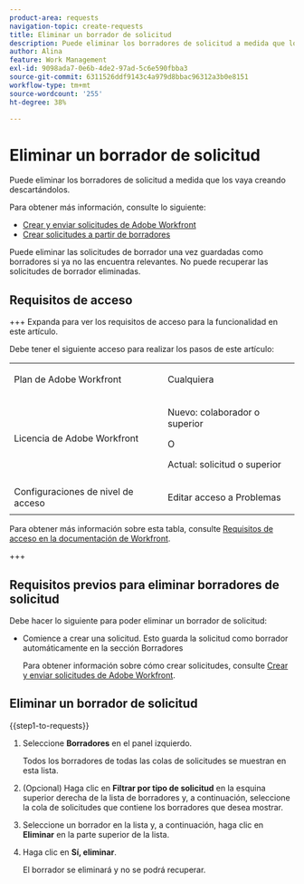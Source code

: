 ```yaml
---
product-area: requests
navigation-topic: create-requests
title: Eliminar un borrador de solicitud
description: Puede eliminar los borradores de solicitud a medida que los vaya creando descartándolos.
author: Alina
feature: Work Management
exl-id: 9098ada7-0e6b-4de2-97ad-5c6e590fbba3
source-git-commit: 6311526ddf9143c4a979d8bbac96312a3b0e8151
workflow-type: tm+mt
source-wordcount: '255'
ht-degree: 38%

---
```


# Eliminar un borrador de solicitud

Puede eliminar los borradores de solicitud a medida que los vaya creando descartándolos.

Para obtener más información, consulte lo siguiente:

* [Crear y enviar solicitudes de Adobe Workfront](../../../manage-work/requests/create-requests/create-submit-requests.md)
* [Crear solicitudes a partir de borradores](../../../manage-work/requests/create-requests/create-requests-from-drafts.md)

Puede eliminar las solicitudes de borrador una vez guardadas como borradores si ya no las encuentra relevantes. No puede recuperar las solicitudes de borrador eliminadas.

## Requisitos de acceso

+++ Expanda para ver los requisitos de acceso para la funcionalidad en este artículo.

Debe tener el siguiente acceso para realizar los pasos de este artículo:

<table style="table-layout:auto"> 
 <col> 
 <col> 
 <tbody> 
  <tr> 
   <td role="rowheader">Plan de Adobe Workfront</td> 
   <td> <p>Cualquiera </p> </td> 
  </tr> 
  <tr> 
   <td role="rowheader">Licencia de Adobe Workfront</td> 
   <td> <p>Nuevo: colaborador o superior</p>
   O
   <p>Actual: solicitud o superior</p>
    </td> 
  </tr> 
  <tr> 
   <td role="rowheader">Configuraciones de nivel de acceso</td> 
   <td> <p>Editar acceso a Problemas</p>  </td> 
  </tr> 
 </tbody> 
</table>

Para obtener más información sobre esta tabla, consulte [Requisitos de acceso en la documentación de Workfront](/help/quicksilver/administration-and-setup/add-users/access-levels-and-object-permissions/access-level-requirements-in-documentation.md).

+++

## Requisitos previos para eliminar borradores de solicitud

Debe hacer lo siguiente para poder eliminar un borrador de solicitud:

* Comience a crear una solicitud. Esto guarda la solicitud como borrador automáticamente en la sección Borradores

  Para obtener información sobre cómo crear solicitudes, consulte [Crear y enviar solicitudes de Adobe Workfront](../../../manage-work/requests/create-requests/create-submit-requests.md).

## Eliminar un borrador de solicitud

{{step1-to-requests}}

1. Seleccione **Borradores** en el panel izquierdo.

   Todos los borradores de todas las colas de solicitudes se muestran en esta lista.

1. (Opcional) Haga clic en **Filtrar por tipo de solicitud** en la esquina superior derecha de la lista de borradores y, a continuación, seleccione la cola de solicitudes que contiene los borradores que desea mostrar.
1. Seleccione un borrador en la lista y, a continuación, haga clic en **Eliminar** en la parte superior de la lista.
1. Haga clic en **Sí, eliminar**.

   El borrador se eliminará y no se podrá recuperar.
